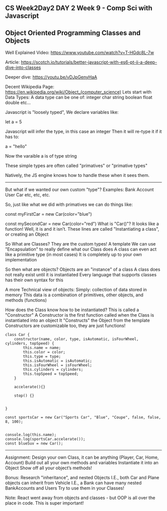 CS Week2Day2
DAY 2
Week 9 - Comp Sci with Javascript
---------------------------------------
Object Oriented Programming
Classes and Objects
---------------------------------------

Well Explained Video:
https://www.youtube.com/watch?v=T-HGdc8L-7w

Article:
https://scotch.io/tutorials/better-javascript-with-es6-pt-ii-a-deep-dive-into-classes

Deeper dive:
https://youtu.be/vDJpGenyHaA

Decent Wikipedia Page:
https://en.wikipedia.org/wiki/Object_(computer_science)
Lets start with Data Types:
A data type can be one of:
integer
char
string
boolean
float
double
etc...

Javascript is "loosely typed",
We declare variables like:

let a = 5

Javascript will infer the type, in this case an integer
Then it will re-type it if it has to:

a = "hello"

Now the varaible a is of type string

These simple types are often called "primatives" or "primative types"

Natively, the JS engine knows how to handle these when it sees them.

---------------------------------------
But what if we wanted our own custom "type"?
Examples:
Bank Account
User
Car
etc, etc, etc.

So, just like what we did with primatives we can do things like:

const myFirstCar = new Car(color="blue")

const mySecondCar = new Car(color="red")
What is "Car()"? It looks like a function!
Well, it is and it isn’t.
These lines are called "Instantiating a class", or creating an Object

So What are Classes?
They are the custom types!
A template
We can use "Encapsulation" to really define what our Class does
A class can even act like a primitive type (in most cases)
It is completely up to your own implementation

So then what are objects?
Objects are an "instance" of a class
A class does not really exist until it is instantiated
Every language that supports classes has their own syntax for this

A more Technical view of objects:
Simply: collection of data stored in memory
This data is a combination of primitives, other objects, and methods (functions)

How does the Class know how to be instantiated?
This is called a "Constructor"
A Constructor is the first function called when the Class is instantiated into an object
It "Constructs" the Object from the template
Constructors are customizable too, they are just functions!

```
class Car {
    constructor(name, color, type, isAutomatic, isFourWheel, cylinders, topSpeed) {
        this.name = name;
        this.color = color;
        this.type = type;
        this.isAutomatic = isAutomatic;
        this.isFourWheel = isFourWheel;
        this.cylinders = cylinders;
        this.topSpeed = topSpeed;
    }

    accelerate(){}

    stop() {}


}

const sportsCar = new Car("Sports Car", "Blue", "Coupe", false, false, 8, 100);


console.log(this.name);
console.log(sportsCar.accelerate());
const blueSuv = new Car();

```
---------------------------------------

Assignment:
Design your own Class, it can be anything (Player, Car, Home, Account)
Build out all your own methods and variables
Instantiate it into an Object
Show off all your object’s methods!

Bonus:
Research "inheritance", and nested Objects
I.E., both Car and Plane objects can inherit from Vehicle
I.E., a Bank can have many nested BankAccounts and Users
Try to use them in your Classes!


Note: React went away from objects and classes - but OOP is all over the place in code. This is super important!